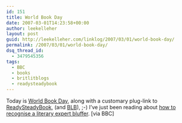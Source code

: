 ```yaml
---
id: 151
title: World Book Day
date: 2007-03-01T14:23:58+00:00
author: leekelleher
layout: post
guid: http://leekelleher.com/linklog/2007/03/01/world-book-day/
permalink: /2007/03/01/world-book-day/
dsq_thread_id:
  - 3479545356
tags:
  - BBC
  - books
  - britlitblogs
  - readysteadybook
---
```

Today is [World Book Day](http://www.worldbookday.com/), along with a customary plug-link to [ReadySteadyBook](http://www.readysteadybook.com/), (and [BLB](http://www.britlitblogs.com/)), ;-) I&#8217;ve just been reading about [how to recognise a literary expert bluffer](http://news.bbc.co.uk/1/hi/magazine/6404297.stm). [via BBC]